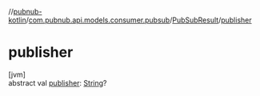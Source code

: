 //[pubnub-kotlin](../../../index.md)/[com.pubnub.api.models.consumer.pubsub](../index.md)/[PubSubResult](index.md)/[publisher](publisher.md)

# publisher

[jvm]\
abstract val [publisher](publisher.md): [String](https://kotlinlang.org/api/latest/jvm/stdlib/kotlin/-string/index.html)?
